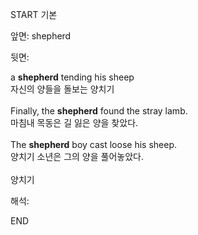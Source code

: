 START
기본

앞면:
shepherd


뒷면:
<div>a <strong>shepherd</strong> tending his sheep </div><div><div>자신의 양들을 돌보는 양치기</div></div><div><br></div><div><div>Finally, the <strong>shepherd</strong> found the stray lamb. </div><div><div>마침내 목동은 길 잃은 양을 찾았다.</div></div></div><div><br></div><div><div>The <strong>shepherd</strong> boy cast loose his sheep. </div><div><div>양치기 소년은 그의 양을 풀어놓았다.</div></div></div><div><br></div><div>양치기</div>


해석:
<!--ID: 1746614454656-->
END